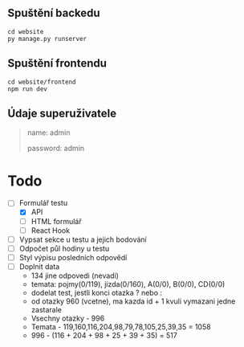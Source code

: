 ## Spuštění backedu
    cd website
    py manage.py runserver

## Spuštění frontendu
    cd website/frontend
    npm run dev

## Údaje superuživatele

>name: admin
>
>password: admin

# Todo
- [ ] Formulář testu
    - [x] API
    - [ ] HTML formulář
    - [ ] React Hook
- [ ] Vypsat sekce u testu a jejich bodování
- [ ] Odpočet půl hodiny u testu
- [ ] Styl výpisu posledních odpovědí
- [ ] Doplnit data
    - 134 jine odpovedi (nevadi)
    - temata: pojmy(0/119), jizda(0/160), A(0/0), B(0/0), CD(0/0)
    - dodelat test, jestli konci otazka ? nebo :
    - od otazky 960 (vcetne), ma kazda id + 1 kvuli vymazani jedne zastarale
    - Vsechny otazky - 996
    - Temata - 119,160,116,204,98,79,78,105,25,39,35 = 1058
    - 996 - (116 + 204 + 98 + 25 + 39 + 35) = 517